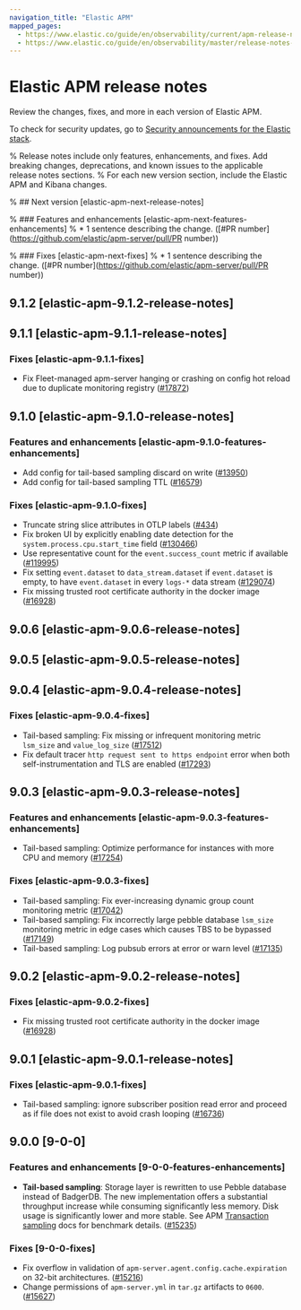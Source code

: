 ```yaml
---
navigation_title: "Elastic APM"
mapped_pages:
  - https://www.elastic.co/guide/en/observability/current/apm-release-notes.html
  - https://www.elastic.co/guide/en/observability/master/release-notes-head.html
---
```


# Elastic APM release notes

Review the changes, fixes, and more in each version of Elastic APM.

To check for security updates, go to [Security announcements for the Elastic stack](https://discuss.elastic.co/c/announcements/security-announcements/31).

% Release notes include only features, enhancements, and fixes. Add breaking changes, deprecations, and known issues to the applicable release notes sections.
% For each new version section, include the Elastic APM and Kibana changes.

% ## Next version [elastic-apm-next-release-notes]

% ### Features and enhancements [elastic-apm-next-features-enhancements]
% * 1 sentence describing the change. ([#PR number](https://github.com/elastic/apm-server/pull/PR number))

% ### Fixes [elastic-apm-next-fixes]
% * 1 sentence describing the change. ([#PR number](https://github.com/elastic/apm-server/pull/PR number))

## 9.1.2 [elastic-apm-9.1.2-release-notes]

## 9.1.1 [elastic-apm-9.1.1-release-notes]

### Fixes [elastic-apm-9.1.1-fixes]

* Fix Fleet-managed apm-server hanging or crashing on config hot reload due to duplicate monitoring registry ([#17872](https://github.com/elastic/apm-server/pull/17872))

## 9.1.0 [elastic-apm-9.1.0-release-notes]

### Features and enhancements [elastic-apm-9.1.0-features-enhancements]

* Add config for tail-based sampling discard on write ([#13950](https://github.com/elastic/integrations/pull/13950))
* Add config for tail-based sampling TTL ([#16579](https://github.com/elastic/apm-server/pull/16579))

### Fixes [elastic-apm-9.1.0-fixes]

* Truncate string slice attributes in OTLP labels ([#434](https://github.com/elastic/apm-data/pull/434))
* Fix broken UI by explicitly enabling date detection for the `system.process.cpu.start_time` field ([#130466](https://github.com/elastic/elasticsearch/pull/130466))
* Use representative count for the `event.success_count` metric if available ([#119995](https://github.com/elastic/elasticsearch/pull/119995))
* Fix setting `event.dataset` to `data_stream.dataset` if `event.dataset` is empty, to have `event.dataset` in every `logs-*` data stream ([#129074](https://github.com/elastic/elasticsearch/pull/129074))
* Fix missing trusted root certificate authority in the docker image ([#16928](https://github.com/elastic/apm-server/pull/16928))

## 9.0.6 [elastic-apm-9.0.6-release-notes]

## 9.0.5 [elastic-apm-9.0.5-release-notes]

## 9.0.4 [elastic-apm-9.0.4-release-notes]

### Fixes [elastic-apm-9.0.4-fixes]

* Tail-based sampling: Fix missing or infrequent monitoring metric `lsm_size` and `value_log_size` ([#17512](https://github.com/elastic/apm-server/pull/17512))
* Fix default tracer `http request sent to https endpoint` error when both self-instrumentation and TLS are enabled ([#17293](https://github.com/elastic/apm-server/pull/17293))

## 9.0.3 [elastic-apm-9.0.3-release-notes]

### Features and enhancements [elastic-apm-9.0.3-features-enhancements]

* Tail-based sampling: Optimize performance for instances with more CPU and memory ([#17254](https://github.com/elastic/apm-server/pull/17254))

### Fixes [elastic-apm-9.0.3-fixes]

* Tail-based sampling: Fix ever-increasing dynamic group count monitoring metric ([#17042](https://github.com/elastic/apm-server/pull/17042))
* Tail-based sampling: Fix incorrectly large pebble database `lsm_size` monitoring metric in edge cases which causes TBS to be bypassed ([#17149](https://github.com/elastic/apm-server/pull/17149))
* Tail-based sampling: Log pubsub errors at error or warn level ([#17135](https://github.com/elastic/apm-server/pull/17135))

## 9.0.2 [elastic-apm-9.0.2-release-notes]

### Fixes [elastic-apm-9.0.2-fixes]

* Fix missing trusted root certificate authority in the docker image ([#16928](https://github.com/elastic/apm-server/pull/16928))

## 9.0.1 [elastic-apm-9.0.1-release-notes]

### Fixes [elastic-apm-9.0.1-fixes]

* Tail-based sampling: ignore subscriber position read error and proceed as if file does not exist to avoid crash looping ([#16736](https://github.com/elastic/apm-server/pull/16736))

## 9.0.0 [9-0-0]

### Features and enhancements [9-0-0-features-enhancements]

* **Tail-based sampling**: Storage layer is rewritten to use Pebble database instead of BadgerDB. The new implementation offers a substantial throughput increase while consuming significantly less memory. Disk usage is significantly lower and more stable. See APM [Transaction sampling](docs-content://solutions/observability/apm/transaction-sampling.md) docs for benchmark details. ([#15235](https://github.com/elastic/apm-server/pull/15235))

### Fixes [9-0-0-fixes]

* Fix overflow in validation of `apm-server.agent.config.cache.expiration` on 32-bit architectures. ([#15216](https://github.com/elastic/apm-server/pull/15216))
* Change permissions of `apm-server.yml` in `tar.gz` artifacts to `0600`. ([#15627](https://github.com/elastic/apm-server/pull/15627))
